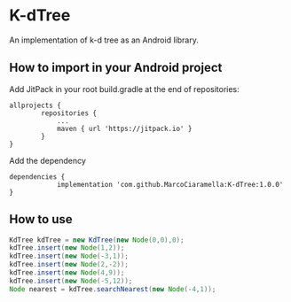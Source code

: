 # K-dTree
An implementation of k-d tree as an Android library.

## How to import in your Android project
Add JitPack in your root build.gradle at the end of repositories:

```
allprojects {
		repositories {
			...
			maven { url 'https://jitpack.io' }
		}
}
```

Add the dependency

```
dependencies {
	        implementation 'com.github.MarcoCiaramella:K-dTree:1.0.0'
}
```

## How to use

```java
KdTree kdTree = new KdTree(new Node(0,0),0);
kdTree.insert(new Node(1,2));
kdTree.insert(new Node(-3,1));
kdTree.insert(new Node(2,-2));
kdTree.insert(new Node(4,9));
kdTree.insert(new Node(-5,12));
Node nearest = kdTree.searchNearest(new Node(-4,1));
```

